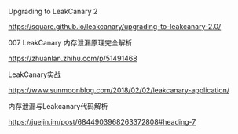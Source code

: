 Upgrading to LeakCanary 2

https://square.github.io/leakcanary/upgrading-to-leakcanary-2.0/

007 LeakCanary 内存泄漏原理完全解析

https://zhuanlan.zhihu.com/p/51491468

LeakCanary实战

https://www.sunmoonblog.com/2018/02/02/leakcanary-application/

内存泄漏与Leakcanary代码解析

https://juejin.im/post/6844903968263372808#heading-7